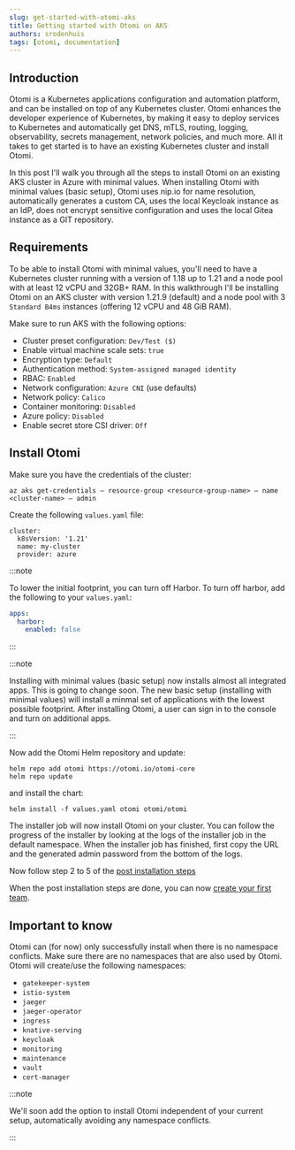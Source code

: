 ```yaml
---
slug: get-started-with-otomi-aks
title: Getting started with Otomi on AKS
authors: srodenhuis
tags: [otomi, documentation]
---
```


## Introduction

Otomi is a Kubernetes applications configuration and automation platform, and can be installed on top of any Kubernetes cluster. Otomi enhances the developer experience of Kubernetes, by making it easy to deploy services to Kubernetes and automatically get DNS, mTLS, routing, logging, observability, secrets management, network policies, and much more. All it takes to get started is to have an existing Kubernetes cluster and install Otomi.

In this post I'll walk you through all the steps to install Otomi on an existing AKS cluster in Azure with minimal values. When installing Otomi with minimal values (basic setup), Otomi uses nip.io for name resolution, automatically generates a custom CA, uses the local Keycloak instance as an IdP, does not encrypt sensitive configuration and uses the local Gitea instance as a GIT repository.

## Requirements

To be able to install Otomi with minimal values, you'll need to have a Kubernetes cluster running with a version of 1.18 up to 1.21 and a node pool with at least 12 vCPU and 32GB+ RAM. In this walkthrough I'll be installing Otomi on an AKS cluster with version 1.21.9 (default) and a node pool with 3 `Standard B4ms` instances (offering 12 vCPU and 48 GiB RAM).

Make sure to run AKS with the following options:

- Cluster preset configuration: `Dev/Test ($)`
- Enable virtual machine scale sets: `true`
- Encryption type: `Default`
- Authentication method: `System-assigned managed identity`
- RBAC: `Enabled`
- Network configuration: `Azure CNI` (use defaults)
- Network policy: `Calico`
- Container monitoring: `Disabled`
- Azure policy: `Disabled`
- Enable secret store CSI driver: `Off`

## Install Otomi

Make sure you have the credentials of the cluster:

```
az aks get-credentials — resource-group <resource-group-name> — name <cluster-name> — admin
```

Create the following `values.yaml` file:

```
cluster:
  k8sVersion: '1.21'
  name: my-cluster
  provider: azure
```

:::note

To lower the initial footprint, you can turn off Harbor. To turn off harbor, add the following to your `values.yaml`:

```yaml
apps:
  harbor:
    enabled: false
```

:::

:::note

Installing with minimal values (basic setup) now installs almost all integrated apps. This is going to change soon. The new basic setup (installing with minimal values) will install a minmal set of applications with the lowest possible footprint. After installing Otomi, a user can sign in to the console and turn on additional apps.

:::

Now add the Otomi Helm repository and update:

```
helm repo add otomi https://otomi.io/otomi-core
helm repo update
```

and install the chart:

```
helm install -f values.yaml otomi otomi/otomi
```

The installer job will now install Otomi on your cluster. You can follow the progress of the installer by looking at the logs of the installer job in the default namespace. When the installer job has finished, first copy the URL and the generated admin password from the bottom of the logs.

Now follow step 2 to 5 of the [post installation steps](/docs/installation/post-install/)

When the post installation steps are done, you can now [create your first team](/docs/console/teams#creating-teams).

## Important to know

Otomi can (for now) only successfully install when there is no namespace conflicts. Make sure there are no namespaces that are also used by Otomi. Otomi will create/use the following namespaces:

- `gatekeeper-system`
- `istio-system`
- `jaeger`
- `jaeger-operator`
- `ingress`
- `knative-serving`
- `keycloak`
- `monitoring`
- `maintenance`
- `vault`
- `cert-manager`

:::note

We'll soon add the option to install Otomi independent of your current setup, automatically avoiding any namespace conflicts.

:::
